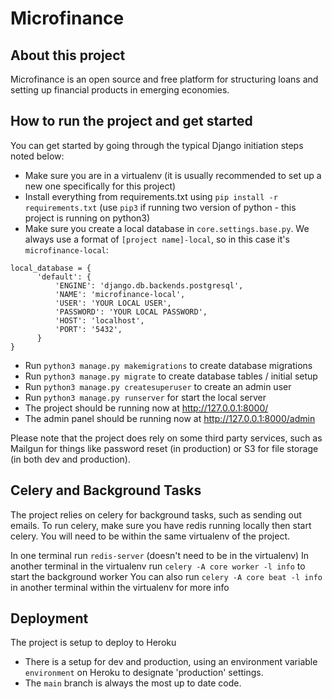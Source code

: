 # Microfinance

## About this project

Microfinance is an open source and free platform for structuring loans and setting up financial products in emerging economies. 


## How to run the project and get started

You can get started by going through the typical Django initiation steps noted below:

- Make sure you are in a virtualenv (it is usually recommended to set up a new one specifically for this project)
- Install everything from requirements.txt using ```pip install -r requirements.txt``` (use `pip3` if running two version of python - this project is running on python3)
- Make sure you create a local database in ```core.settings.base.py```. We always use a format of ```[project name]-local```, so in this case it's ```microfinance-local```:
```
local_database = {
      'default': {
          'ENGINE': 'django.db.backends.postgresql',
          'NAME': 'microfinance-local',
          'USER': 'YOUR LOCAL USER',
          'PASSWORD': 'YOUR LOCAL PASSWORD',
          'HOST': 'localhost',
          'PORT': '5432',
      }
}
```
- Run ```python3 manage.py makemigrations``` to create database migrations
- Run ```python3 manage.py migrate``` to create database tables / initial setup
- Run ```python3 manage.py createsuperuser``` to create an admin user
- Run ```python3 manage.py runserver``` for start the local server
- The project should be running now at http://127.0.0.1:8000/
- The admin panel should be running now at http://127.0.0.1:8000/admin

Please note that the project does rely on some third party services, such as Mailgun for things like password reset (in production) or S3 for file storage (in both dev and production).

## Celery and Background Tasks

The project relies on celery for background tasks, such as sending out emails. To run celery, make sure you have redis running locally then start celery. You will need to be within the same virtualenv of the project.

In one terminal run ```redis-server``` (doesn't need to be in the virtualenv)
In another terminal in the virtualenv run ```celery -A core worker -l info``` to start the background worker
You can also run ```celery -A core beat -l info``` in another terminal within the virtualenv for more info


## Deployment

The project is setup to deploy to Heroku

- There is a setup for dev and production, using an environment variable `environment` on Heroku to designate 'production' settings.
- The `main` branch is always the most up to date code.

